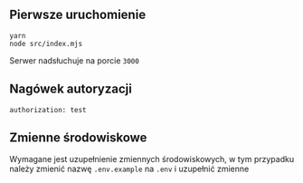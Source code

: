 ## Pierwsze uruchomienie

```
yarn
node src/index.mjs
```

Serwer nadsłuchuje na porcie `3000`

## Nagówek autoryzacji

`authorization: test`

## Zmienne środowiskowe

Wymagane jest uzupełnienie zmiennych środowiskowych, w tym przypadku należy zmienić nazwę `.env.example` na `.env` i uzupełnić zmienne
